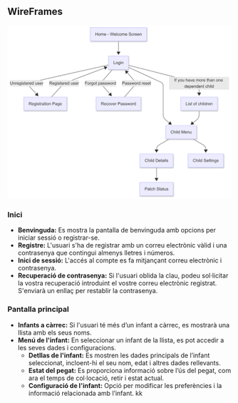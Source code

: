 ## WireFrames

![Pegat](FlowchartTutor.png) 


### Inici
- <b>Benvinguda:</b> Es mostra la pantalla de benvinguda amb opcions per iniciar sessió o registrar-se.
- <b>Registre:</b> L'usuari s'ha de registrar amb un correu electrònic vàlid i una contrasenya que contingui almenys lletres i números.
- <b>Inici de sessió:</b> L'accés al compte es fa mitjançant correu electrònic i contrasenya.
- <b>Recuperació de contrasenya:</b> Si l'usuari oblida la clau, podeu sol·licitar la vostra recuperació introduint el vostre correu electrònic registrat. S'enviarà un enllaç per restablir la contrasenya.

### Pantalla principal
- <b>Infants a càrrec:</b> Si l'usuari té més d’un infant a càrrec, es mostrarà una llista amb els seus noms.
- <b>Menú de l'infant:</b> En seleccionar un infant de la llista, es pot accedir a les seves dades i configuracions.
  - <b>Detllas de l'infant:</b>  Es mostren les dades principals de l’infant seleccionat, incloent-hi el seu nom, edat i altres dades rellevants. 
  - <b>Estat del pegat:</b> Es proporciona informació sobre l’ús del pegat, com ara el temps de col·locació, retir i estat actual.
  - <b>Configuració de l'infant:</b> Opció per modificar les preferències i la informació relacionada amb l’infant.
  kk